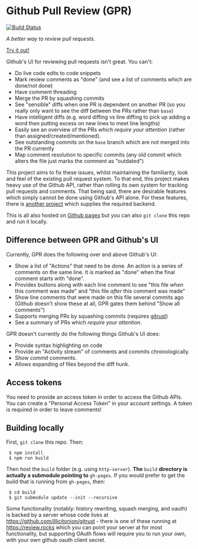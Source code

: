 # Github Pull Review (GPR)
[![Build Status](https://travis-ci.org/Kegsay/github-pull-review.svg)](https://travis-ci.org/Kegsay/github-pull-review)

*A better way to review pull requests.*

[Try it out!](http://kegsay.github.io/github-pull-review/#/repos/kegsay/matrix-neb/8/diffs)

Github's UI for reviewing pull requests isn't great. You can't:
 * Do live code edits to code snippets
 * Mark review comments as "done" (and see a list of comments which are done/not done)
 * Have comment threading
 * Merge the PR by squashing commits
 * See "sensible" diffs when one PR is dependent on another PR (so you really only want to see the diff between the PRs rather than `base`)
 * Have intelligent diffs (e.g. word diffing vs line diffing to pick up adding a word then putting excess on new lines to meet line lengths)
 * Easily see an overview of the PRs *which require your attention* (rather than assigned/created/mentioned).
 * See outstanding commits on the `base` branch which are not merged into the PR currently
 * Map comment resolution to specific commits (any old commit which alters the file just marks the comment as "outdated")
 
This project aims to fix these issues, whilst maintaining the familiarity, look and feel of the existing pull request system. To that end, this project makes heavy use of the Github API, rather than rolling its own system for tracking pull requests and comments. That being said, there are desirable features which simply cannot be done using Github's API alone. For these features, there is [another project](https://github.com/illicitonion/gitrust) which supplies the required backend.

This is all also hosted on [Github pages](http://kegsay.github.io/github-pull-review/) but you can also `git clone` this repo and run it locally.

## Difference between GPR and Github's UI

Currently, GPR does the following over and above Github's UI:
 - Show a list of "Actions" that need to be done. An action is a series of comments on the same line. It is marked as "done" when the final comment starts with "done".
 - Provides buttons along with each line comment to see "this file *when* this comment was made" and "this file *after* this comment was made"
 - Show line comments that were made on this file several commits ago (Github doesn't show these at all, GPR gates them behind "Show all comments")
 - Supports merging PRs by squashing commits (requires [gitrust](https://github.com/illicitonion/gitrust))
 - See a summary of PRs which *require your attention*.
 
GPR doesn't currently do the following things Github's UI does:
 - Provide syntax highlighting on code
 - Provide an "Activity stream" of comments and commits chronologically.
 - Show *commit* comments.
 - Allows expanding of files beyond the diff hunk.

## Access tokens

You need to provide an access token in order to access the Github APIs. You can create a "Personal Access Token" in your account settings. A token is required in order to leave comments!

## Building locally
First, `git clone` this repo. Then:

```
 $ npm install
 $ npm run build
```

Then host the `build` folder (e.g. using `http-server`). **The** `build` **directory is actually a submodule pointing to** `gh-pages`. If you would prefer to get the build that is running from `gh-pages`, then:

```
 $ cd build
 $ git submodule update --init --recursive
```

Some functionality (notably: history rewriting, squash merging, and oauth) is backed by a server whose code lives at https://github.com/illicitonion/gitrust - there is one of these running at https://review.rocks which you can point your server at for most functionality, but supporting OAuth flows will require you to run your own, with your own github oauth client secret.
